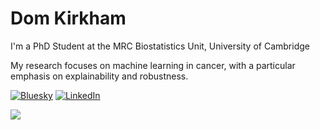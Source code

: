 # Dom Kirkham

I'm a PhD Student at the MRC Biostatistics Unit, University of Cambridge

My research focuses on machine learning in cancer, with a particular emphasis on explainability and robustness.

[![Bluesky](https://img.shields.io/badge/bluesky-0285FF?style=flat-square&logo=bluesky&logoColor=%23FFFFFF)](https://bsky.app/profile/domkirkham.bsky.social) [![LinkedIn](https://img.shields.io/badge/LinkedIn-%230077B5.svg?style=flat-square&logo=linkedin&logoColor=white)](https://linkedin.com/in/dskirkham) 

![](https://komarev.com/ghpvc/?username=domkirkham&style=flat-square&color=green)

